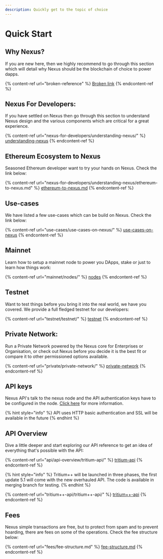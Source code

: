 ```yaml
---
description: Quickly get to the topic of choice
---
```


# Quick Start

## Why Nexus?

If you are new here, then we highly recommend to go through this section which will detail why Nexus should be the blockchain of choice to power dapps.

{% content-ref url="broken-reference" %}
[Broken link](broken-reference)
{% endcontent-ref %}

## Nexus For Developers:

If you have settled on Nexus then go through this section to understand Nexus design and the various components which are critical for a great experience.

{% content-ref url="nexus-for-developers/understanding-nexus/" %}
[understanding-nexus](nexus-for-developers/understanding-nexus/)
{% endcontent-ref %}

## Ethereum Ecosystem to Nexus

Seasoned Ethereum developer want to try your hands on Nexus. Check the link below:

{% content-ref url="nexus-for-developers/understanding-nexus/ethereum-to-nexus.md" %}
[ethereum-to-nexus.md](nexus-for-developers/understanding-nexus/ethereum-to-nexus.md)
{% endcontent-ref %}

## Use-cases

We have listed a few use-cases which can be build on Nexus. Check the link below:

{% content-ref url="use-cases/use-cases-on-nexus/" %}
[use-cases-on-nexus](use-cases/use-cases-on-nexus/)
{% endcontent-ref %}

## Mainnet

Learn how to setup a mainnet node to power you DApps, stake or just to learn how things work:

{% content-ref url="mainnet/nodes/" %}
[nodes](mainnet/nodes/)
{% endcontent-ref %}

## Testnet

Want to test things before you bring it into the real world, we have you covered. We provide a full fledged testnet for our developers:

{% content-ref url="testnet/testnet/" %}
[testnet](testnet/testnet/)
{% endcontent-ref %}

## Private Network:

Run a Private Network powered by the Nexus core for Enterprises or Organisation, or check out Nexus before you decide it is the best fit or compare it to other permissioned options available.

{% content-ref url="private/private-network/" %}
[private-network](private/private-network/)
{% endcontent-ref %}

## API keys

Nexus API's talk to the nexus node and the API authentication keys have to be configured in the node. [Click here](api/api-overview/#security) for more information.

{% hint style="info" %}
API uses HTTP basic authentication and SSL will be available in the future
{% endhint %}

## API Overview

Dive a little deeper and start exploring our API reference to get an idea of everything that's possible with the API:

{% content-ref url="api/api-overview/tritium-api/" %}
[tritium-api](api/api-overview/tritium-api/)
{% endcontent-ref %}

{% hint style="info" %}
Tritium++ will be launched in three phases, the first update 5.1 will come with the new overhauled API. The code is available in merging branch for testing.
{% endhint %}

{% content-ref url="tritium++-api/tritium++-api/" %}
[tritium++-api](tritium++-api/tritium++-api/)
{% endcontent-ref %}

## Fees

Nexus simple transactions are free, but to protect from spam and to prevent hoarding, there are fees on some of the operations. Check the fee structure below:

{% content-ref url="fees/fee-structure.md" %}
[fee-structure.md](fees/fee-structure.md)
{% endcontent-ref %}
